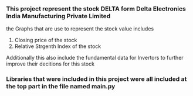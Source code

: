 
### This project represent the stock DELTA form Delta Electronics India Manufacturing Private Limited

the Graphs that are use to represent the stock value includes 
1) Closing price of the stock
2) Relative Strgenth Index of the stock

Additionally this also include the fundamental data for Invertors to further improve their decitions for this stock

### Libraries that were included in this project were all included at the top part in the file named main.py






